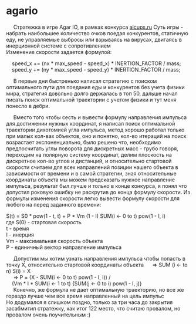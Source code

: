 # agario

<p>&nbsp;&nbsp;&nbsp;&nbsp; Стратежка в игре Agar IO, в рамках конкурса <a href="https://github.com/MailRuChamps/miniaicups/blob/master/agario/RULES.md">aicups.ru</a>
Суть игры - набрать наибольшее количество очков поедая конкурентов, статичную еду, 
не управляемые выбросы или взрываясь на вирусах, двигаясь в инерционной системе с сопротивлением<br/>
Изменение скорости задается формулой:
</p>
&nbsp;&nbsp;&nbsp;&nbsp;speed_x += (nx * max_speed - speed_x) * INERTION_FACTOR / mass; <br/>
&nbsp;&nbsp;&nbsp;&nbsp;speed_y += (ny * max_speed - speed_y) * INERTION_FACTOR / mass; <br/>

<p>&nbsp;&nbsp;&nbsp;&nbsp; В первые дни быстренько написал стратегию с поиском оптимального пути для поедания еды и конкурентов без учета физики мира, 
стратегия довольно долго держалась в топ 50, дальше начал писать поиск оптимальной траектории с учетом физики и тут меня понесло в дебри.</p>

<p>&nbsp;&nbsp;&nbsp;&nbsp; Вместо того чтобы сесть и вывести формулу направления импульса для достижении нужных координат, 
я написал поиск оптимальной траектории дихотомией угла импульса, метод хорошо работал только при малых кол-вах объектов, 
оно и понятно, кол-во итераций на поиск возрастает экспоненциально, было решено что, 
необходимо предпосчитать углы поворота для дискретных масс - грубо говоря, переходим на полярную систему координат,
делим плоскость на дискретное кол-во углов и дистанций, и относительно стартовой скорости считаем для 
всех направлений позиции нашего объекта в зависимости от времени и в самой стратегии, 
зная относительные координаты объекта мы можем предсказать нужное направление импульса, результат был лучше
и только в конце конкурса, я понял что допустил роковую ошибку не раскрутив до конца формулу скорости.
Из формулы изменения скорости легко вывести формулу скорости для любого на перед заданного времени:</p>

S(t) = S0 * pow(1 - t, t) + P * Vm (1 - I) SUM(i <- 0 to t) pow(1 - I, i) <br/>
где S(0) - стартовая скорость <br/>
t - время <br/>
I - инерция <br/>
Vm - максимальная скорость объекта  <br/>
P - единичный вектор направление импульса <br/>

<p>&nbsp;&nbsp;&nbsp;&nbsp; Допустим мы хотим узнать направления импульса чтобы попасть в точку X, относительно стартовой координаты объекта
&nbsp;&nbsp;&nbsp;&nbsp; => SUM (i <- to n) S(i) = X <br/>
&nbsp;&nbsp;&nbsp;&nbsp; => P = (X - SUM(i <- 0 to t) pow(1 - I, i)) /  <br/>
&nbsp;&nbsp;&nbsp;&nbsp;(Vm * I * SUM(i <- 1 to t) {SUM(j <- 0 to i) pow(1 - I, j)}
<br/>               
&nbsp;&nbsp;&nbsp;&nbsp; Конечно, же формула не дает оптимальную траекторию, но все же гораздо лучше чем все время направленный на цель импульс
  <br/>
Но додумался я слишком поздно, только за три часа до закрытия засабмитил стратежку, как итог 122 место, что считаю провалом, но провалом очень поучительным :)
